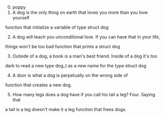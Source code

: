 0. poppy
1. A dog is the only thing on earth that loves you more than you love yourself

function that initialize a variable of type struct dog



2. A dog will teach you unconditional love. If you can have that in your life,

things won't be too bad function that prints a struct dog



3. Outside of a dog, a book is a man's best friend. Inside of a dog it's too

dark to read a new type dog_t as a new name for the type struct dog



4. A door is what a dog is perpetually on the wrong side of

function that creates a new dog.



5. How many legs does a dog have if you call his tail a leg? Four. Saying that

a tail is a leg doesn't make it a leg function that frees dogs.

